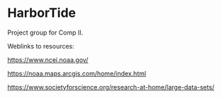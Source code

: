 # HarborTide

Project group for Comp II.

Weblinks to resources:

https://www.ncei.noaa.gov/

https://noaa.maps.arcgis.com/home/index.html

https://www.societyforscience.org/research-at-home/large-data-sets/
